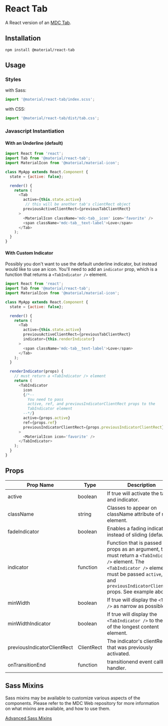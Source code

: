 # React Tab

A React version of an [MDC Tab](https://github.com/material-components/material-components-web/tree/master/packages/mdc-tab).

## Installation

```
npm install @material/react-tab
```

## Usage

### Styles

with Sass:
```js
import '@material/react-tab/index.scss';
```

with CSS:
```js
import '@material/react-tab/dist/tab.css';
```

### Javascript Instantiation

#### With an Underline (default)

```js
import React from 'react';
import Tab from '@material/react-tab';
import MaterialIcon from '@material/material-icon';

class MyApp extends React.Component {
  state = {active: false};

  render() {
    return (
      <Tab
        active={this.state.active}
         // this will be another tab's clientRect object
        previousActiveClientRect={previousTabClientRect}
      >
        <MaterialIcon className='mdc-tab__icon' icon='favorite' />
        <span className='mdc-tab__text-label'>Love</span>
      </Tab>
    );
  }
}
```

#### With Custom Indicator

Possibly you don't want to use the default underline indicator, but instead would like to use an icon. You'll need to add an `indicator` prop, which is a function that returns a `<TabIndicator />` element.

```js
import React from 'react';
import Tab from '@material/react-tab';
import MaterialIcon from '@material/material-icon';

class MyApp extends React.Component {
  state = {active: false};

  render() {
    return (
      <Tab
        active={this.state.active}
        previousActiveClientRect={previousTabClientRect}
        indicator={this.renderIndicator}
      >
        <span className='mdc-tab__text-label'>Love</span>
      </Tab>
    );
  }

  renderIndicator(props) {
    // must return a <TabIndicator /> element
    return (
      <TabIndicator
        icon
        {/*--
          You need to pass
          active, ref, and previousIndicatorClientRect props to the
          TabIndicator element
        --*/}
        active={props.active}
        ref={props.ref}
        previousIndicatorClientRect={props.previousIndicatorClientRect}
      >
        <MaterialIcon icon='favorite' />
      </TabIndicator>
    );
  }
}
```

## Props

Prop Name | Type | Description
--- | --- | ---
active | boolean | If true will activate the tab and indicator.
className | string | Classes to appear on className attribute of root element.
fadeIndicator | boolean | Enables a fading indicator, instead of sliding (default).
indicator | function | Function that is passed props as an argument, that must return a `<TabIndicator />` element. The `<TabIndicator />` element must be passed `active`, `ref`, and `previousIndicatorClientRect` props. See example above.
minWidth | boolean | If true will display the `<Tab />` as narrow as possible.
minWidthIndicator | boolean | If true will display the `<TabIndicator />` to the size of the longest content element.
previousIndicatorClientRect | ClientRect | The indicator's clientRect that was previously activated.
onTransitionEnd | function | transitionend event callback handler.

## Sass Mixins

Sass mixins may be available to customize various aspects of the components. Please refer to the
MDC Web repository for more information on what mixins are available, and how to use them.

[Advanced Sass Mixins](https://github.com/material-components/material-components-web/blob/master/packages/mdc-tab/README.md#sass-mixins)
